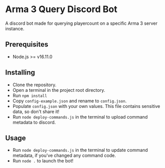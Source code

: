 # Arma 3 Query Discord Bot

A discord bot made for querying playercount on a specific Arma 3 server instance.


## Prerequisites

* Node.js >= v16.11.0


## Installing

* Clone the repository.
* Open a terminal in the project root directory.
* Run `npm install`
* Copy `config-example.json` and rename to `config.json`.
* Populate `config.json` with your own values. This file contains sensitive data, so don't share it!
* Run `node deploy-commands.js` in the terminal to upload command metadata to discord.


## Usage

* Run `node deploy-commands.js` in the terminal to update command metadata, if you've changed any command code.
* Run `node .` to launch the bot!
